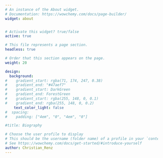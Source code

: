 ```yaml
---
# An instance of the About widget.
# Documentation: https://wowchemy.com/docs/page-builder/
widget: about


# Activate this widget? true/false
active: true

# This file represents a page section.
headless: true

# Order that this section appears on the page.
weight: 20

design:
  background:
#    gradient_start: rgba(71, 174, 247, 0.38)
#    gradient_end: "#47aef7"
#    gradient_start: DarkGreen
#    gradient_end: ForestGreen
#    gradient_start: rgba(255, 148, 0, 0.1)
#    gradient_end: rgba(255, 148, 0, 0.2)
    text_color_light: false
#  spacing:
#    padding: ["4em", "0", "4em", "0"]

#title: Biography

# Choose the user profile to display
# This should be the username (folder name) of a profile in your `content/authors/` folder.
# See https://wowchemy.com/docs/get-started/#introduce-yourself
author: Christian_Renz
---
```

